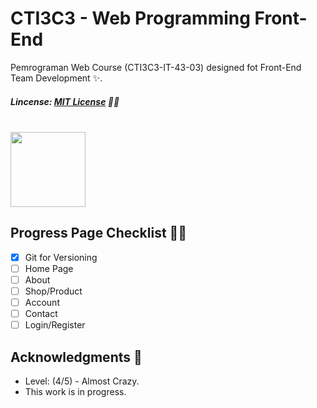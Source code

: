 # CTI3C3 - Web Programming Front-End
Pemrograman Web Course (CTI3C3-IT-43-03) designed fot Front-End Team Development ✨.
##### Lincense: [MIT License](https://github.com/bydzen/cti3c3_front-end/blob/main/LICENSE) 🧑‍⚖️
<br>

<div style="display: flex;">
  <img weight="120px" height="120px" src="https://telkomuniversity.ac.id/wp-content/uploads/2019/03/Logo-Telkom-University-png-3430x1174.png">
</div>

## Progress Page Checklist 🧑‍💻
- [X] Git for Versioning
- [ ] Home Page
- [ ] About
- [ ] Shop/Product
- [ ] Account
- [ ] Contact
- [ ] Login/Register

## Acknowledgments 📝
* Level: (4/5) - Almost Crazy.
* This work is in progress.
